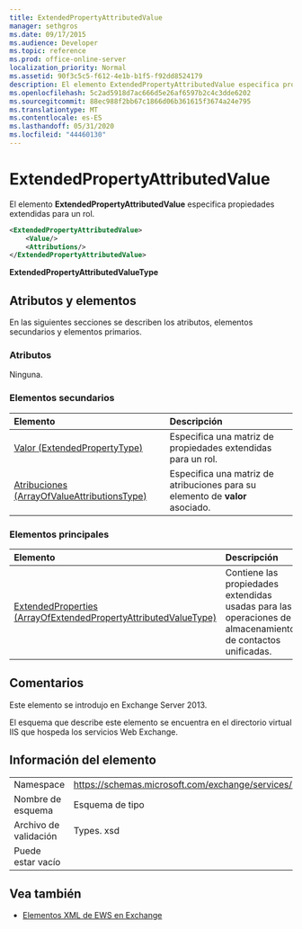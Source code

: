 ```yaml
---
title: ExtendedPropertyAttributedValue
manager: sethgros
ms.date: 09/17/2015
ms.audience: Developer
ms.topic: reference
ms.prod: office-online-server
localization_priority: Normal
ms.assetid: 90f3c5c5-f612-4e1b-b1f5-f92dd8524179
description: El elemento ExtendedPropertyAttributedValue especifica propiedades extendidas para un rol.
ms.openlocfilehash: 5c2ad5918d7ac666d5e26af6597b2c4c3dde6202
ms.sourcegitcommit: 88ec988f2bb67c1866d06b361615f3674a24e795
ms.translationtype: MT
ms.contentlocale: es-ES
ms.lasthandoff: 05/31/2020
ms.locfileid: "44460130"
---
```

# <a name="extendedpropertyattributedvalue"></a>ExtendedPropertyAttributedValue

El elemento **ExtendedPropertyAttributedValue** especifica propiedades extendidas para un rol. 
  
```XML
<ExtendedPropertyAttributedValue>
    <Value/>
    <Attributions/>
</ExtendedPropertyAttributedValue>
```

 **ExtendedPropertyAttributedValueType**
## <a name="attributes-and-elements"></a>Atributos y elementos

En las siguientes secciones se describen los atributos, elementos secundarios y elementos primarios.
  
### <a name="attributes"></a>Atributos

Ninguna.
  
### <a name="child-elements"></a>Elementos secundarios

|**Elemento**|**Descripción**|
|:-----|:-----|
|[Valor (ExtendedPropertyType)](value-extendedpropertytype.md) <br/> |Especifica una matriz de propiedades extendidas para un rol.  <br/> |
|[Atribuciones (ArrayOfValueAttributionsType)](attributions-arrayofvalueattributionstype.md) <br/> |Especifica una matriz de atribuciones para su elemento de **valor** asociado.  <br/> |
   
### <a name="parent-elements"></a>Elementos principales

|**Elemento**|**Descripción**|
|:-----|:-----|
|[ExtendedProperties (ArrayOfExtendedPropertyAttributedValueType)](extendedproperties-arrayofextendedpropertyattributedvaluetype.md) <br/> |Contiene las propiedades extendidas usadas para las operaciones de almacenamiento de contactos unificadas.  <br/> |
   
## <a name="remarks"></a>Comentarios

Este elemento se introdujo en Exchange Server 2013.
  
El esquema que describe este elemento se encuentra en el directorio virtual IIS que hospeda los servicios Web Exchange.
  
## <a name="element-information"></a>Información del elemento

|||
|:-----|:-----|
|Namespace  <br/> |https://schemas.microsoft.com/exchange/services/2006/types  <br/> |
|Nombre de esquema  <br/> |Esquema de tipo  <br/> |
|Archivo de validación  <br/> |Types. xsd  <br/> |
|Puede estar vacío  <br/> ||
   
## <a name="see-also"></a>Vea también



- [Elementos XML de EWS en Exchange](ews-xml-elements-in-exchange.md)

